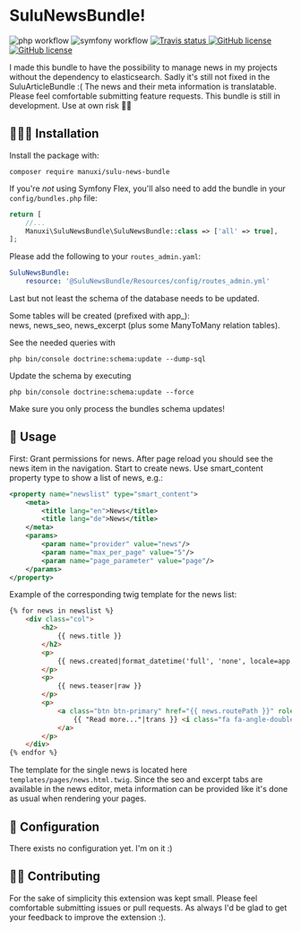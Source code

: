 # SuluNewsBundle!
![php workflow](https://github.com/manuxi/SuluNewsBundle/actions/workflows/php.yml/badge.svg)
![symfony workflow](https://github.com/manuxi/SuluNewsBundle/actions/workflows/symfony.yml/badge.svg)
<a href="https://app.travis-ci.com/manuxi/SuluNewsBundle" target="_blank">
<img src="https://app.travis-ci.com/manuxi/SuluNewsBundle.svg?branch=main" alt="Travis status">
</a>
<a href="https://github.com/manuxi/SuluNewsBundle/blob/main/LICENSE" target="_blank">
<img src="https://img.shields.io/github/license/manuxi/SuluNewsBundle" alt="GitHub license">
</a>
<a href="https://github.com/manuxi/SuluNewsBundle/tags" target="_blank">
<img src="https://img.shields.io/github/v/tag/manuxi/SuluNewsBundle" alt="GitHub license">
</a>

I made this bundle to have the possibility to manage news in my projects without the dependency to elasticsearch. Sadly it's still not fixed in the SuluArticleBundle :( 
The news and their meta information is translatable. Please feel comfortable submitting feature requests. 
This bundle is still in development. Use at own risk 🤞🏻


## 👩🏻‍🏭 Installation
Install the package with:
```console
composer require manuxi/sulu-news-bundle
```
If you're *not* using Symfony Flex, you'll also
need to add the bundle in your `config/bundles.php` file:

```php
return [
    //...
    Manuxi\SuluNewsBundle\SuluNewsBundle::class => ['all' => true],
];
```
Please add the following to your `routes_admin.yaml`:
```yaml
SuluNewsBundle:
    resource: '@SuluNewsBundle/Resources/config/routes_admin.yml'
```
Last but not least the schema of the database needs to be updated.  

Some tables will be created (prefixed with app_):  
news, news_seo, news_excerpt
(plus some ManyToMany relation tables).  

See the needed queries with
```
php bin/console doctrine:schema:update --dump-sql
```  
Update the schema by executing 
```
php bin/console doctrine:schema:update --force
```  

Make sure you only process the bundles schema updates!

## 🎣 Usage
First: Grant permissions for news. 
After page reload you should see the news item in the navigation. 
Start to create news.
Use smart_content property type to show a list of news, e.g.:
```xml
<property name="newslist" type="smart_content">
    <meta>
        <title lang="en">News</title>
        <title lang="de">News</title>
    </meta>
    <params>
        <param name="provider" value="news"/>
        <param name="max_per_page" value="5"/>
        <param name="page_parameter" value="page"/>
    </params>
</property>
```
Example of the corresponding twig template for the news list:
```html
{% for news in newslist %}
    <div class="col">
        <h2>
            {{ news.title }}
        </h2>
        <p>
            {{ news.created|format_datetime('full', 'none', locale=app.request.getLocale()) }}
        </p>
        <p>
            {{ news.teaser|raw }}
        </p>
        <p>
            <a class="btn btn-primary" href="{{ news.routePath }}" role="button">
                {{ "Read more..."|trans }} <i class="fa fa-angle-double-right"></i>
            </a>
        </p>
    </div>
{% endfor %}
```
The template for the single news is located here
`templates/pages/news.html.twig`.
Since the seo and excerpt tabs are available in the news editor, 
meta information can be provided like it's done as usual when rendering your pages. 

## 🧶 Configuration
There exists no configuration yet. I'm on it :)

## 👩‍🍳 Contributing
For the sake of simplicity this extension was kept small.
Please feel comfortable submitting issues or pull requests. As always I'd be glad to get your feedback to improve the extension :).
